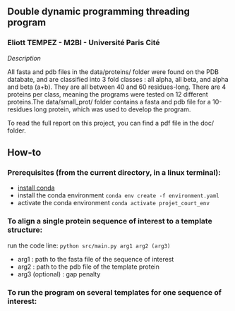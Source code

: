 ## Double dynamic programming threading program
### Eliott TEMPEZ - M2BI - Université Paris Cité

*Description*

All fasta and pdb files in the data/proteins/ folder were found on the PDB databate, and are classified into 3 fold classes : all alpha, all beta, and alpha and beta (a+b). They are all between 40 and 60 residues-long. There are 4 proteins per class, meaning the programs were tested on 12 different proteins.The data/small_prot/ folder contains a fasta and pdb file for a 10-residues long protein, which was used to develop the program.

To read the full report on this project, you can find a pdf file in the doc/ folder.


## How-to
### Prerequisites (from the current directory, in a linux terminal):
* [install conda](https://conda.io/projects/conda/en/latest/user-guide/install/index.html)
* install the conda environment
`conda env create -f environment.yaml`
* activate the conda environment
`conda activate projet_court_env`

### To align a single protein sequence of interest to a template structure:
run the code line:
`python src/main.py arg1 arg2 (arg3)`
* arg1 : path to the fasta file of the sequence of interest
* arg2 : path to the pdb file of the template protein
* arg3 (optional) : gap penalty

### To run the program on several templates for one sequence of interest:

